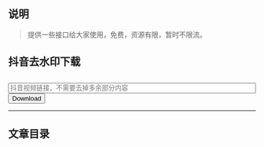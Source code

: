 <span id="busuanzi_container_site_pv" style='display:none'>总访问量：<span id="busuanzi_value_site_pv"></span> 次</span>
<span id="busuanzi_container_site_uv" style='display:none'>| 总访客数：<span id="busuanzi_value_site_uv"></span> 人</span>



## 说明

> 提供一些接口给大家使用，免费，资源有限，暂时不限流。



<script>
  new Vue({
    el: '#sidebar',
    data: {
        api: '关键字统计'
    },
    created() {
        fetch('https://pdf.imjcker.com/sys/menu')
          .then(response => response.json())
          .then(result => {
            document.getElementById('sidebar').innerHTML = marked.parse(result.data);
          })
          .catch(err => console.log(err));
      }
  })
</script>
## 抖音去水印下载


<div>
    <form class="needs-validation" style="margin-top: 30px;" novalidate action="https://api.imjcker.com/spider/tiktokDownload_copy" method="get">
        <div class="row g-3">
            <div class="col-10">
                <input type="text" class="form-control" id="inputUrl" name="inputUrl" placeholder="抖音视频链接，不需要去掉多余部分内容" style="width:100%;"><button class="btn btn-primary" type="submit">Download</button>
            </div>
        </div>
    </form>
</div>



<hr>


## 文章目录










<div id="repos"></div>
<script>
  new Vue({
    el: '#repos',
    created() {
         fetch('https://api.github.com/users/everydoc/repos')
                   .then(response => response.json())
                   .then(result => {
                        let prePre = '<a href="https://github.com/' ;
                        let preMid = '" target="_blank" >';
                        let prePost = '</a>';
                        let pre = '<img src="https://img.shields.io/github/stars/';
                        let post = '.svg?style=social">';
                        let repoList = result.map(repo => {
                            return {
                                url: prePre + repo.full_name + preMid + repo.name + prePost,
                                star: pre + repo.full_name + post,
                                memo: repo.description
                            }
                        });
                        let table = '|项目名称 |星星数量 |项目描述 | \n|:----|:----:|:----|\n';
                        repoList.forEach(r => {
                            table += '| ' + r.url + ' |' + r.star + ' |' + r.memo + ' \n'
                        });
                     document.getElementById('repos').innerHTML = marked.parse(table);
                   })
                   .catch(err => console.log(err));
      }
  })
</script>

